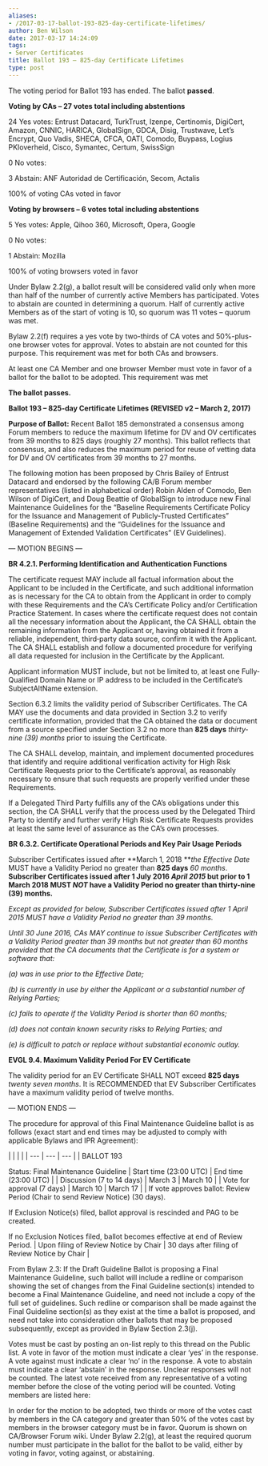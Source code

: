 ```yaml
---
aliases:
- /2017-03-17-ballot-193-825-day-certificate-lifetimes/
author: Ben Wilson
date: 2017-03-17 14:24:09
tags:
- Server Certificates
title: Ballot 193 – 825-day Certificate Lifetimes
type: post
---
```


The voting period for Ballot 193 has ended. The ballot **passed**.

**Voting by CAs – 27 votes total including abstentions**

24 Yes votes: Entrust Datacard, TurkTrust, Izenpe, Certinomis, DigiCert, Amazon, CNNIC, HARICA, GlobalSign, GDCA, Disig, Trustwave, Let’s Encrypt, Quo Vadis, SHECA, CFCA, OATI, Comodo, Buypass, Logius PKIoverheid, Cisco, Symantec, Certum, SwissSign

0 No votes:

3 Abstain: ANF Autoridad de Certificación, Secom, Actalis

100% of voting CAs voted in favor

**Voting by browsers – 6 votes total including abstentions**

5 Yes votes: Apple, Qihoo 360, Microsoft, Opera, Google

0 No votes:

1 Abstain: Mozilla

100% of voting browsers voted in favor

Under Bylaw 2.2(g), a ballot result will be considered valid only when more than half of the number of currently active Members has participated. Votes to abstain are counted in determining a quorum. Half of currently active Members as of the start of voting is 10, so quorum was 11 votes – quorum was met.

Bylaw 2.2(f) requires a yes vote by two-thirds of CA votes and 50%-plus-one browser votes for approval. Votes to abstain are not counted for this purpose. This requirement was met for both CAs and browsers.

At least one CA Member and one browser Member must vote in favor of a ballot for the ballot to be adopted. This requirement was met

**The ballot passes.**

**Ballot 193 – 825-day Certificate Lifetimes (REVISED v2 – March 2, 2017)**

**Purpose of Ballot:** Recent Ballot 185 demonstrated a consensus among Forum members to reduce the maximum lifetime for DV and OV certificates from 39 months to 825 days (roughly 27 months). This ballot reflects that consensus, and also reduces the maximum period for reuse of vetting data for DV and OV certificates from 39 months to 27 months.

The following motion has been proposed by Chris Bailey of Entrust Datacard and endorsed by the following CA/B Forum member representatives (listed in alphabetical order) Robin Alden of Comodo, Ben Wilson of DigiCert, and Doug Beattie of GlobalSign to introduce new Final Maintenance Guidelines for the “Baseline Requirements Certificate Policy for the Issuance and Management of Publicly-Trusted Certificates” (Baseline Requirements) and the “Guidelines for the Issuance and Management of Extended Validation Certificates” (EV Guidelines).

— MOTION BEGINS —

**BR 4.2.1. Performing Identification and Authentication Functions**

The certificate request MAY include all factual information about the Applicant to be included in the Certificate, and such additional information as is necessary for the CA to obtain from the Applicant in order to comply with these Requirements and the CA’s Certificate Policy and/or Certification Practice Statement. In cases where the certificate request does not contain all the necessary information about the Applicant, the CA SHALL obtain the remaining information from the Applicant or, having obtained it from a reliable, independent, third‐party data source, confirm it with the Applicant. The CA SHALL establish and follow a documented procedure for verifying all data requested for inclusion in the Certificate by the Applicant.

Applicant information MUST include, but not be limited to, at least one Fully‐Qualified Domain Name or IP address to be included in the Certificate’s SubjectAltName extension.

Section 6.3.2 limits the validity period of Subscriber Certificates. The CA MAY use the documents and data provided in Section 3.2 to verify certificate information, provided that the CA obtained the data or document from a source specified under Section 3.2 no more than **825 days** _thirty‐nine (39) months_ prior to issuing the Certificate.

The CA SHALL develop, maintain, and implement documented procedures that identify and require additional verification activity for High Risk Certificate Requests prior to the Certificate’s approval, as reasonably necessary to ensure that such requests are properly verified under these Requirements.

If a Delegated Third Party fulfills any of the CA’s obligations under this section, the CA SHALL verify that the process used by the Delegated Third Party to identify and further verify High Risk Certificate Requests provides at least the same level of assurance as the CA’s own processes.

**BR 6.3.2. Certificate Operational Periods and Key Pair Usage Periods**

Subscriber Certificates issued after **March 1, 2018 **_the Effective Date_ MUST have a Validity Period no greater than **825 days** _60 months_. **Subscriber Certificates issued after 1 July 2016 *April 2015* but prior to 1 March 2018 MUST *NOT* have a Validity Period no greater than thirty-nine (39) months.**

_Except as provided for below, Subscriber Certificates issued after 1 April 2015 MUST have a Validity Period no greater than 39 months._

_Until 30 June 2016, CAs MAY continue to issue Subscriber Certificates with a Validity Period greater than 39 months but not greater than 60 months provided that the CA documents that the Certificate is for a system or software that:_

_(a) was in use prior to the Effective Date;_

_(b) is currently in use by either the Applicant or a substantial number of Relying Parties;_

_(c) fails to operate if the Validity Period is shorter than 60 months;_

_(d) does not contain known security risks to Relying Parties; and_

_(e) is difficult to patch or replace without substantial economic outlay._

**EVGL 9.4. Maximum Validity Period For EV Certificate**

The validity period for an EV Certificate SHALL NOT exceed **825 days** _twenty seven months_. It is RECOMMENDED that EV Subscriber Certificates have a maximum validity period of twelve months.

— MOTION ENDS —

The procedure for approval of this Final Maintenance Guideline ballot is as follows (exact start and end times may be adjusted to comply with applicable Bylaws and IPR Agreement):

| | | |
| --- | --- | --- | |
BALLOT 193

Status: Final Maintenance Guideline |
Start time (23:00 UTC) |
End time (23:00 UTC) | |
Discussion (7 to 14 days) |
March 3 |
March 10 | |
Vote for approval (7 days) |
March 10 |
March 17 | |
If vote approves ballot: Review Period (Chair to send Review Notice) (30 days).

If Exclusion Notice(s) filed, ballot approval is rescinded and PAG to be created.

If no Exclusion Notices filed, ballot becomes effective at end of Review Period. |
Upon filing of Review Notice by Chair |
30 days after filing of Review Notice by Chair |

From Bylaw 2.3: If the Draft Guideline Ballot is proposing a Final Maintenance Guideline, such ballot will include a redline or comparison showing the set of changes from the Final Guideline section(s) intended to become a Final Maintenance Guideline, and need not include a copy of the full set of guidelines. Such redline or comparison shall be made against the Final Guideline section(s) as they exist at the time a ballot is proposed, and need not take into consideration other ballots that may be proposed subsequently, except as provided in Bylaw Section 2.3(j).

Votes must be cast by posting an on-list reply to this thread on the Public list. A vote in favor of the motion must indicate a clear ‘yes’ in the response. A vote against must indicate a clear ‘no’ in the response. A vote to abstain must indicate a clear ‘abstain’ in the response. Unclear responses will not be counted. The latest vote received from any representative of a voting member before the close of the voting period will be counted. Voting members are listed here:

In order for the motion to be adopted, two thirds or more of the votes cast by members in the CA category and greater than 50% of the votes cast by members in the browser category must be in favor. Quorum is shown on CA/Browser Forum wiki. Under Bylaw 2.2(g), at least the required quorum number must participate in the ballot for the ballot to be valid, either by voting in favor, voting against, or abstaining.